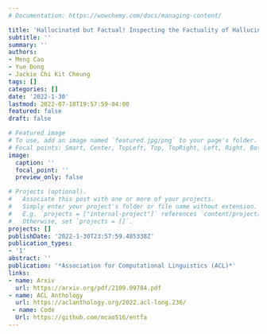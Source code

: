 ```yaml
---
# Documentation: https://wowchemy.com/docs/managing-content/

title: 'Hallucinated but Factual! Inspecting the Factuality of Hallucinations in Abstractive Summarization'
subtitle: ''
summary: ''
authors:
- Meng Cao
- Yue Dong
- Jackie Chi Kit Cheung
tags: []
categories: []
date: '2022-1-30'
lastmod: 2022-07-18T19:57:59-04:00
featured: false
draft: false

# Featured image
# To use, add an image named `featured.jpg/png` to your page's folder.
# Focal points: Smart, Center, TopLeft, Top, TopRight, Left, Right, BottomLeft, Bottom, BottomRight.
image:
  caption: ''
  focal_point: ''
  preview_only: false

# Projects (optional).
#   Associate this post with one or more of your projects.
#   Simply enter your project's folder or file name without extension.
#   E.g. `projects = ["internal-project"]` references `content/project/deep-learning/index.md`.
#   Otherwise, set `projects = []`.
projects: []
publishDate: '2022-1-30T23:57:59.485338Z'
publication_types:
- '1'
abstract: ''
publication: '*Association for Computational Linguistics (ACL)*'
links:
- name: Arxiv
  url: https://arxiv.org/pdf/2109.09784.pdf
- name: ACL Anthology
  url: https://aclanthology.org/2022.acl-long.236/
 - name: Code
  Url: https://github.com/mcao516/entfa
---
```

